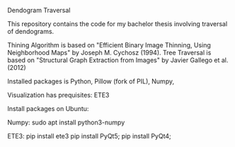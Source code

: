 Dendogram Traversal

This repository contains the code for my bachelor thesis involving traversal of dendograms.

Thining Algorithm is based on "Efficient Binary Image Thinning, Using Neighborhood Maps" by Joseph M. Cychosz (1994).
Tree Traversal is based on "Structural Graph Extraction from Images" by Javier Gallego et al. (2012)




Installed packages is Python, Pillow (fork of PIL), Numpy,

Visualization has prequisites:
ETE3



Install packages on Ubuntu:

Numpy:
sudo apt install python3-numpy


ETE3:
pip install ete3
pip install PyQt5; pip install PyQt4;
